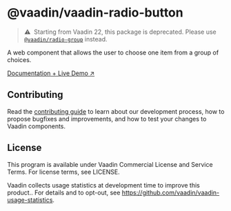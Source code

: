 # @vaadin/vaadin-radio-button

> ⚠️&nbsp; Starting from Vaadin 22, this package is deprecated.
> Please use [`@vaadin/radio-group`](https://www.npmjs.com/package/@vaadin/radio-group) instead.

A web component that allows the user to choose one item from a group of choices.

[Documentation + Live Demo ↗](https://vaadin.com/docs/latest/ds/components/radio-button)

## Contributing

Read the [contributing guide](https://vaadin.com/docs/latest/guide/contributing/overview) to learn about our development process, how to propose bugfixes and improvements, and how to test your changes to Vaadin components.

## License

This program is available under Vaadin Commercial License and Service Terms. For license terms, see LICENSE.

Vaadin collects usage statistics at development time to improve this product..
For details and to opt-out, see https://github.com/vaadin/vaadin-usage-statistics.
